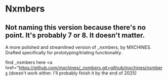 # Nxmbers
## Not naming this version because there's no point. It's probably 7 or 8. It doesn't matter.

A more polished and streamlined version of _nxmbers, by MXCHINES. Drafted specifically for prototyping/trialing functionality.

find _nxmbers here <a href="https://github.com/mxchines/_nxmbers.git>github/mxchines/nxmbers<a/> 
(doesn't work either. I'll probably finish it by the end of 2025)




